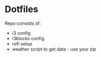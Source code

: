 # Dotfiles

Repo consists of:
- i3 config
- i3blocks config
- rofi setup
- weather script to get data - use your zip


